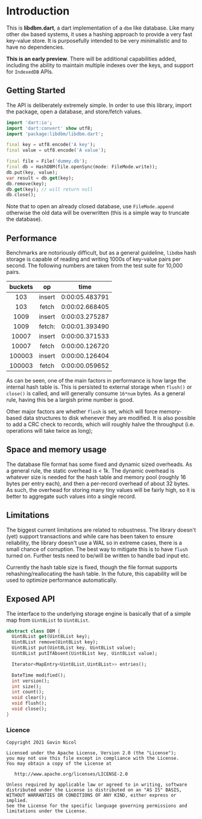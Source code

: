 # Introduction
This is __libdbm.dart__, a dart implementation of a `dbm` like database. Like many other
`dbm` based systems, it uses a hashing approach to provide a very fast key-value store. It is
purposefully intended to be very minimalistic and to have no dependencies.

__This is an early preview__. There will be additional capabilities added, including the
ability to maintain multiple indexes over the keys, and support for `IndexedDB` APIs.

## Getting Started
The API is deliberately extremely simple. In order to use this library, import
the package, open a database, and store/fetch values.

```dart
import 'dart:io';
import 'dart:convert' show utf8;
import 'package:libdbm/libdbm.dart';

final key = utf8.encode('A key');
final value = utf8.encode('A value');

final file = File('dummy.db');
final db = HashDBM(file.openSync(mode: FileMode.write));
db.put(key, value);
var result = db.get(key);
db.remove(key);
db.get(key); // will return null
db.close();
```
Note that to open an already closed database, use `FileMode.append` otherwise the old
data will be overwritten (this is a simple way to truncate the database).

## Performance

Benchmarks are notoriously difficult, but as a general guideline, `libdbm` hash storage is
capable of reading and writing 1000s of key-value pairs per second. The following numbers are
taken from the test suite for 10,000 pairs.

| buckets | op     | time           |
|:-------:|:------:|:--------------:|
| 103     | insert | 0:00:05.483791 |
| 103     | fetch  | 0:00:02.668405 |
| 1009    | insert | 0:00:03.275287 |
| 1009    | fetch: | 0:00:01.393490 |
| 10007   | insert | 0:00:00.371533 |
| 10007   | fetch  | 0:00:00.126720 |
| 100003  | insert | 0:00:00.126404 |
| 100003  | fetch  | 0:00:00.059652 |

As can be seen, one of the main factors in performance is how large the internal hash table is.
This is persisted to external storage when `flush()` or `close()` is called, and will generally
consume `16*num` bytes. As a general rule, having this be a largish prime number is good.

Other major factors are whether `flush` is set, which will force memory-based data structures to
disk whenever they are modified. It is also possible to add a CRC check to records, which will 
roughly halve the throughput (i.e. operations will take twice as long);

## Space and memory usage

The database file format has some fixed and dynamic sized overheads. As a general rule, the 
static overhead is < 1k. The dynamic overhead is whatever size is needed for the hash table and
memory pool (roughly 16 bytes per entry each), and then a per-record overhead of about 32 bytes.
As such, the overhead for storing many tiny values will be fairly high, so it is better to aggregate
such values into a single record. 

## Limitations

The biggest current limitations are related to robustness. The library doesn't (yet) support
transactions and while care has been taken to ensure reliability, the library doesn't use a WAL
so in extreme cases, there is a small chance of corruption. The best way to mitigate this
is to have `flush` turned on. Further tests need to be/will be written to handle bad input etc.

Currently the hash table size is fixed, though the file format supports rehashing/reallocating the
hash table. In the future, this capability will be used to optimize performance automatically.

## Exposed API

The interface to the underlying storage engine is basically that of a simple map from
`Uint8List` to `Uint8List`.

```dart
abstract class DBM {
  Uint8List get(Uint8List key);
  Uint8List remove(Uint8List key);
  Uint8List put(Uint8List key, Uint8List value);
  Uint8List putIfAbsent(Uint8List key, Uint8List value);

  Iterator<MapEntry<Uint8List,Uint8List>> entries();

  DateTime modified();
  int version();
  int size();
  int count();
  void clear();
  void flush();
  void close();
}
```

### Licence

```
Copyright 2021 Gavin Nicol

Licensed under the Apache License, Version 2.0 (the "License");
you may not use this file except in compliance with the License.
You may obtain a copy of the License at

   http://www.apache.org/licenses/LICENSE-2.0

Unless required by applicable law or agreed to in writing, software
distributed under the License is distributed on an "AS IS" BASIS,
WITHOUT WARRANTIES OR CONDITIONS OF ANY KIND, either express or implied.
See the License for the specific language governing permissions and
limitations under the License.
```